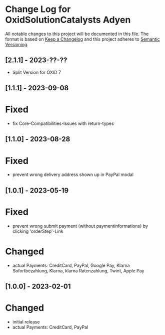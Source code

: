 # Change Log for OxidSolutionCatalysts Adyen

All notable changes to this project will be documented in this file.
The format is based on [Keep a Changelog](http://keepachangelog.com/)
and this project adheres to [Semantic Versioning](http://semver.org/).

## [2.1.1] - 2023-??-??

- Split Version for OXID 7

## [1.1.1] - 2023-09-08

# Fixed
- fix Core-Compatibilities-Issues with return-types

## [1.1.0] - 2023-08-28

# Fixed
- prevent wrong delivery address shown up in PayPal modal

## [1.0.1] - 2023-05-19

# Fixed
- prevent wrong submit payment (without paymentinformations) by clicking 'orderStep'-Link

# Changed
- actual Payments: CreditCard, PayPal, Google Pay, Klarna Sofortbezahlung, Klarna, klarna Ratenzahlung, Twint, Apple Pay

## [1.0.0] - 2023-02-01

# Changed
- initial release
- actual Payments: CreditCard, PayPal
